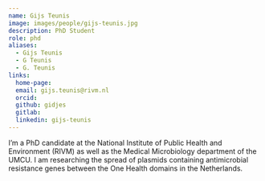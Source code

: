 ```yaml
---
name: Gijs Teunis
image: images/people/gijs-teunis.jpg
description: PhD Student
role: phd
aliases:
  - Gijs Teunis
  - G Teunis
  - G. Teunis
links:
  home-page: 
  email: gijs.teunis@rivm.nl
  orcid:
  github: gidjes
  gitlab:
  linkedin: gijs-teunis
---
```


I’m a PhD candidate at the National Institute of Public Health and Environment (RIVM) as well as the Medical Microbiology department of the UMCU. I am researching the spread of plasmids containing antimicrobial resistance genes between the One Health domains in the Netherlands.
